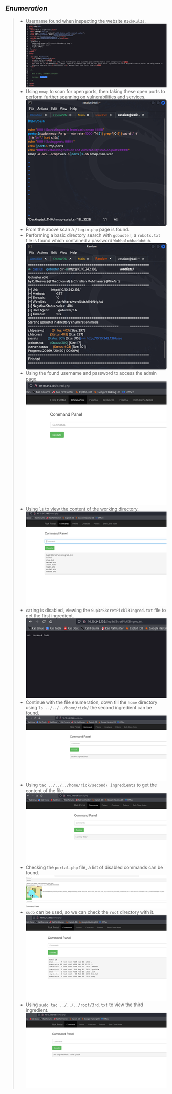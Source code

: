 
## *Enumeration*
>	- Username found when inspecting the website `R1ckRul3s`.![](rick-username.png)
>	- Using `nmap` to scan for open ports, then taking these open ports to perform further scanning on vulnerabilities and services.![](nmap-script.png)
>	- From the above scan a `/login.php` page is found.
>	- Performing a basic directory search with `gobuster`, a `robots.txt` file is found which contained a password `Wubbalubbadubdub`.![](gobuster-out.png)
>	- Using the found username and password to access the admin page.![](admin-page.png)
>	- Using `ls` to view the content of the working directory.![](ls-out.png)
>	- `cat`ing is disabled, viewing the `Sup3rS3cretPickl3Ingred.txt` file to get the first ingredient.![](first-ingredient.png)
>	- Continue with the file enumeration, down till the `home` directory using `ls ../../../home/rick/` the second ingredient can be found.![](second-ingredient.png)
>	- Using `tac ../../../home/rick/second\ ingredients` to get the content of the file.![](tac-second-ingredient.png)
>	- Checking the `portal.php` file, a list of disabled commands can be found.![](disabled-commands.png)
>	- `sudo` can be used, so we can check the `root` directory with it.![](root-dir.png)
>	- Using `sudo tac ../../../root/3rd.txt` to view the third ingredient.![](third-ingredient.png)